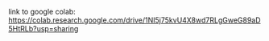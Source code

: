 link to google colab:  https://colab.research.google.com/drive/1NI5j75kvU4X8wd7RLgGweG89aD5HtRLb?usp=sharing
